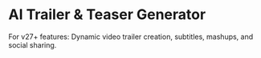 # AI Trailer & Teaser Generator

For v27+ features: Dynamic video trailer creation, subtitles, mashups, and social sharing.
